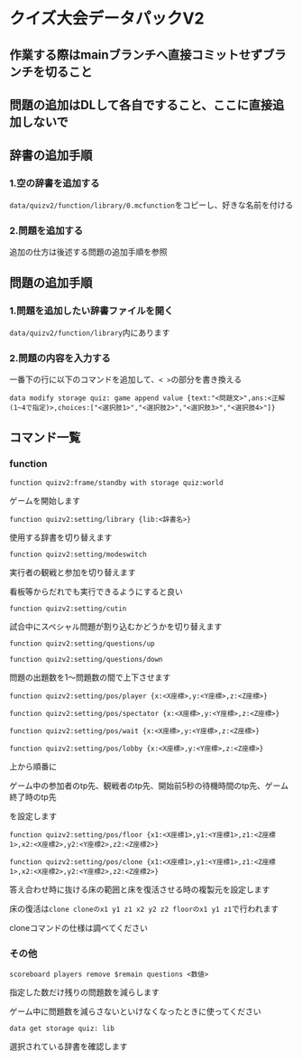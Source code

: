 # クイズ大会データパックV2
## 作業する際はmainブランチへ直接コミットせずブランチを切ること
## 問題の追加はDLして各自ですること、ここに直接追加しないで
## 辞書の追加手順
### 1.空の辞書を追加する
`data/quizv2/function/library/0.mcfunction`をコピーし、好きな名前を付ける
### 2.問題を追加する
追加の仕方は後述する問題の追加手順を参照
## 問題の追加手順
### 1.問題を追加したい辞書ファイルを開く
`data/quizv2/function/library`内にあります
### 2.問題の内容を入力する
一番下の行に以下のコマンドを追加して、`< >`の部分を書き換える

```data modify storage quiz: game append value {text:"<問題文>",ans:<正解(1~4で指定)>,choices:["<選択肢1>","<選択肢2>","<選択肢3>","<選択肢4>"]}```

## コマンド一覧
### function
```function quizv2:frame/standby with storage quiz:world```

ゲームを開始します

```function quizv2:setting/library {lib:<辞書名>}```

使用する辞書を切り替えます

```function quizv2:setting/modeswitch```

実行者の観戦と参加を切り替えます

看板等からだれでも実行できるようにすると良い

```function quizv2:setting/cutin```

試合中にスペシャル問題が割り込むかどうかを切り替えます

```function quizv2:setting/questions/up```

```function quizv2:setting/questions/down```

問題の出題数を1～問題数の間で上下させます

```function quizv2:setting/pos/player {x:<X座標>,y:<Y座標>,z:<Z座標>}```

```function quizv2:setting/pos/spectator {x:<X座標>,y:<Y座標>,z:<Z座標>}```

```function quizv2:setting/pos/wait {x:<X座標>,y:<Y座標>,z:<Z座標>}```

```function quizv2:setting/pos/lobby {x:<X座標>,y:<Y座標>,z:<Z座標>}```

上から順番に

ゲーム中の参加者のtp先、観戦者のtp先、開始前5秒の待機時間のtp先、ゲーム終了時のtp先

を設定します

```function quizv2:setting/pos/floor {x1:<X座標1>,y1:<Y座標1>,z1:<Z座標1>,x2:<X座標2>,y2:<Y座標2>,z2:<Z座標2>}```

```function quizv2:setting/pos/clone {x1:<X座標1>,y1:<Y座標1>,z1:<Z座標1>,x2:<X座標2>,y2:<Y座標2>,z2:<Z座標2>}```

答え合わせ時に抜ける床の範囲と床を復活させる時の複製元を設定します

床の復活は`clone cloneのx1 y1 z1 x2 y2 z2 floorのx1 y1 z1`で行われます

cloneコマンドの仕様は調べてください

### その他
```scoreboard players remove $remain questions <数値>```

指定した数だけ残りの問題数を減らします

ゲーム中に問題数を減らさないといけなくなったときに使ってください

```data get storage quiz: lib```

選択されている辞書を確認します
